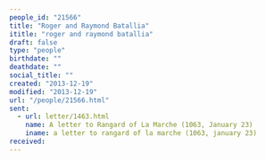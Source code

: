 ```yaml
---
people_id: "21566"
title: "Roger and Raymond Batallia"
ititle: "roger and raymond batallia"
draft: false
type: "people"
birthdate: ""
deathdate: ""
social_title: ""
created: "2013-12-19"
modified: "2013-12-19"
url: "/people/21566.html"
sent:
  - url: letter/1463.html
    name: A letter to Rangard of La Marche (1063, January 23)
    iname: a letter to rangard of la marche (1063, january 23)
received:
---
```

